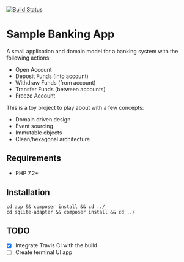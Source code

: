[![Build Status](https://travis-ci.org/lokothodida/bank.svg?branch=master)](https://travis-ci.org/lokothodida/bank)

# Sample Banking App
A small application and domain model for a banking
system with the following actions:

* Open Account
* Deposit Funds (into account)
* Withdraw Funds (from account)
* Transfer Funds (between accounts)
* Freeze Account

This is a toy project to play about with a few concepts:

- Domain driven design
- Event sourcing
- Immutable objects
- Clean/hexagonal architecture

## Requirements
- PHP 7.2+

## Installation
```
cd app && composer install && cd ../
cd sqlite-adapter && composer install && cd ../
```

## TODO
- [x] Integrate Travis CI with the build
- [ ] Create terminal UI app
